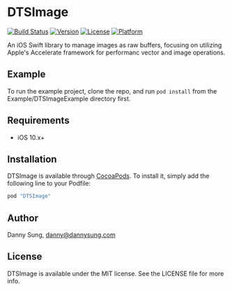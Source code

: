 # DTSImage

[![Build Status](https://travis-ci.org/dannys42/DTSImage.svg?branch=master)](https://travis-ci.org/dannys42/DTSImage)
[![Version](https://img.shields.io/cocoapods/v/DTSImage.svg?style=flat)](http://cocoapods.org/pods/DTSImage)
[![License](https://img.shields.io/cocoapods/l/DTSImage.svg?style=flat)](http://cocoapods.org/pods/DTSImage)
[![Platform](https://img.shields.io/cocoapods/p/DTSImage.svg?style=flat)](http://cocoapods.org/pods/DTSImage)

An iOS Swift library to manage images as raw buffers, focusing on utilizing
Apple's Accelerate framework for performanc vector and image operations.

## Example

To run the example project, clone the repo, and run `pod install` from the Example/DTSImageExample directory first.

## Requirements

* iOS 10.x+

## Installation

DTSImage is available through [CocoaPods](http://cocoapods.org). To install
it, simply add the following line to your Podfile:

```ruby
pod "DTSImage"
```

## Author

Danny Sung, danny@dannysung.com

## License

DTSImage is available under the MIT license. See the LICENSE file for more info.
